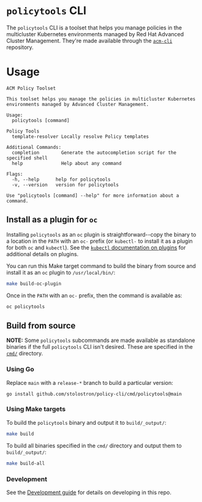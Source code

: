 # `policytools` CLI

The `policytools` CLI is a toolset that helps you manage policies in the multicluster Kubernetes
environments managed by Red Hat Advanced Cluster Management. They're made available through the
[`acm-cli`](https://github.com/stolostron/acm-cli) repository.

# Usage

<!--BEGINHELP-->

```
ACM Policy Toolset

This toolset helps you manage the policies in multicluster Kubernetes
environments managed by Advanced Cluster Management.

Usage:
  policytools [command]

Policy Tools
  template-resolver Locally resolve Policy templates

Additional Commands:
  completion        Generate the autocompletion script for the specified shell
  help              Help about any command

Flags:
  -h, --help      help for policytools
  -v, --version   version for policytools

Use "policytools [command] --help" for more information about a command.
```

<!--ENDHELP-->

## Install as a plugin for `oc`

Installing `policytools` as an `oc` plugin is straightforward--copy the binary to a location in the
`PATH` with an `oc-` prefix (or `kubectl-` to install it as a plugin for both `oc` and `kubectl`).
See the
[`kubectl` documentation on plugins](https://kubernetes.io/docs/tasks/extend-kubectl/kubectl-plugins/)
for additional details on plugins.

You can run this Make target command to build the binary from source and install it as an `oc`
plugin to `/usr/local/bin/`:

```bash
make build-oc-plugin
```

Once in the `PATH` with an `oc-` prefix, then the command is available as:

```bash
oc policytools
```

## Build from source

**NOTE:** Some `policytools` subcommands are made available as standalone binaries if the full
`policytools` CLI isn't desired. These are specified in the [`cmd/`](./cmd/) directory.

### Using Go

Replace `main` with a `release-*` branch to build a particular version:

```
go install github.com/stolostron/policy-cli/cmd/policytools@main
```

### Using Make targets

To build the `policytools` binary and output it to `build/_output/`:

```bash
make build
```

To build all binaries specified in the `cmd/` directory and output them to `build/_output/`:

```bash
make build-all
```

### Development

See the [Development guide](docs/development.md) for details on developing in this repo.
